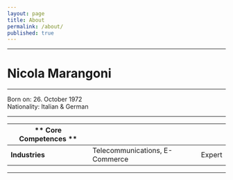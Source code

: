 ```yaml
---
layout: page
title: About
permalink: /about/
published: true
---
```



---

# Nicola Marangoni #

---
Born on: 26. October 1972  
Nationality: Italian & German

---

| ** Core Competences ** | | |
| -- | -- | -- |
| **Industries** | Telecommunications, E-Commerce | Expert |

---

